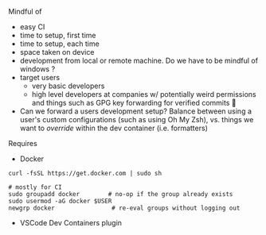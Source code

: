 Mindful of
- easy CI
- time to setup, first time
- time to setup, each time
- space taken on device
- development from local or remote machine. Do we have to be mindful of windows ?
- target users
    - very basic developers
    - high level developers at companies w/ potentially weird permissions and things such as GPG key forwarding for verified commits 🤔
- Can we forward a users development setup? Balance between using a user's custom configurations (such as using Oh My Zsh), vs. things we want to *override* within the dev container (i.e. formatters)

Requires
- Docker
```
curl -fsSL https://get.docker.com | sudo sh

# mostly for CI
sudo groupadd docker        # no‑op if the group already exists
sudo usermod -aG docker $USER
newgrp docker                # re‑eval groups without logging out
```
- VSCode Dev Containers plugin